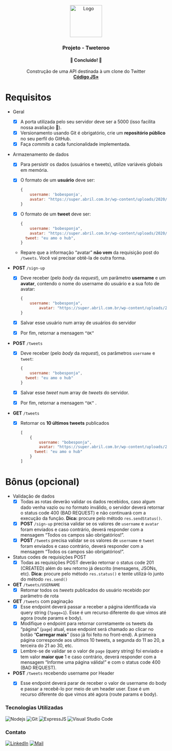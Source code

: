<div id="top"></div>
<!-- PROJECT LOGO -->
<br />
<div align="center">
  <a href="https://github.com/picinelli/projeto-tweteroo">
    <img src="https://notion-emojis.s3-us-west-2.amazonaws.com/prod/svg-twitter/1f424.svg" alt="Logo" width="100">
  </a>

<h3 align="center">Projeto - Tweteroo</h3>
  <h4 align="center"> 
	🚀 Concluído! 🚀
  </h4>
  <p align="center">
    Construção de uma API destinada à um clone do Twitter
    <br />
    <a href="https://github.com/picinelli/projeto-tweteroo"><strong>Código JS»</strong></a>
</div>

<!-- ABOUT THE PROJECT -->

# Requisitos

- Geral
    - [x]  A porta utilizada pelo seu servidor deve ser a 5000 (isso facilita nossa avaliação 🙂).
    - [x]  Versionamento usando Git é obrigatório, crie um **repositório público** no seu perfil do GitHub.
    - [x]  Faça *commits* a cada funcionalidade implementada.
- Armazenamento de dados
    - [x]  Para persistir os dados (usuários e tweets), utilize variáveis globais em memória.
    - [x]  O formato de um **usuário** deve ser:
        
        ```jsx
        {
        	username: 'bobesponja', 
        	avatar: "https://super.abril.com.br/wp-content/uploads/2020/09/04-09_gato_SITE.jpg?quality=70&strip=info" 
        }
        ```
        
    - [x]  O formato de um **tweet** deve ser:
        
        ```jsx
        {
        	username: "bobesponja",
        	avatar: "https://super.abril.com.br/wp-content/uploads/2020/09/04-09_gato_SITE.jpg?quality=70&strip=info",
          tweet: "eu amo o hub",
        }
        ```
        
    - Repare que a informação “avatar” **não vem** da requisição post do `/tweets`. Você vai precisar obtê-la de outra forma.

- **POST** `/sign-up`
    - [x]  Deve receber (pelo *body* da *request*), um parâmetro **username** e um **avatar**, contendo o nome do username do usuário e a sua foto de avatar:
        
        ```jsx
        {
            username: "bobesponja",
        		avatar: "https://super.abril.com.br/wp-content/uploads/2020/09/04-09_gato_SITE.jpg?quality=70&strip=info"
        }
        ```
        
    - [x]  Salvar esse usuário num array de usuários do servidor
    - [x]  Por fim, retornar a mensagem `“OK”`
- **POST** `/tweets`
    - [x]  Deve receber (pelo *body* da *request*), os parâmetros `username` e `tweet`:
        
        ```jsx
        {
        	username: "bobesponja",
          tweet: "eu amo o hub"
        }
        ```
        
    - [x]  Salvar esse *tweet* num array de *tweets* do servidor.
    - [x]  Por fim, retornar a mensagem `“OK”` .
- **GET** `/tweets`
    - [x]  Retornar os **10 últimos tweets** publicados
        
        ```jsx
        [
        	{
        		username: "bobesponja",
        		avatar: "https://super.abril.com.br/wp-content/uploads/2020/09/04-09_gato_SITE.jpg?quality=70&strip=info",
        	  tweet: "eu amo o hub"
        	}
        ]
        ```
        

# Bônus (opcional)

- Validação de dados
    - [x]  Todas as rotas deverão validar os dados recebidos, caso algum dado venha vazio ou no formato inválido, o servidor deverá retornar o status code 400 (BAD REQUEST) e não continuará com a execução da função. **Dica:** procure pelo método `res.sendStatus()`.
    - [x]  **POST** `/sign-up` precisa validar se os valores de `username` e `avatar` foram enviados e caso contrário, deverá responder com a mensagem “Todos os campos são obrigatórios!”.
    - [x]  **POST** `/tweets` precisa validar se os valores de `username` e `tweet` foram enviados e caso contrário, deverá responder com a mensagem “Todos os campos são obrigatórios!”.
- Status codes de requisições POST
    - [x]  Todas as requisições POST deverão retornar o status code 201 (CREATED) além do seu retorno já descrito (mensagens, JSONs, etc). **Dica:** procure pelo método `res.status()` e tente utilizá-lo junto do método `res.send()`
- **GET** `/tweets/USERNAME`
    - [x]  Retornar todos os *tweets* publicados do usuário recebido por parâmetro de rota
- **GET** `/tweets` com paginação
    - [x]  Esse endpoint deverá passar a receber a página identificada via query string (`?page=1`). Esse é um recurso diferente do que vimos até agora (route params e body).
    - [x]  Modifique o endpoint para retornar corretamente os tweets da “página” (`page`) atual, esse endpoint será chamado ao clicar no botão “**Carregar mais**” (isso já foi feito no front-end). A primeira página corresponde aos ultimos 10 tweets, a segunda do 11 ao 20, a terceira do 21 ao 30, etc.
    - [x]  Lembre-se de validar se o valor de `page` (query string) foi enviado e tem valor **maior que** 1 e caso contrário, deverá responder com a mensagem “Informe uma página válida!” e com o status code 400 (BAD REQUEST).
- **POST** `/tweets` recebendo username por Header
    - [x]  Esse endpoint deverá parar de receber o valor de username do body e passar a recebê-lo por meio de um header user. Esse é um recurso diferente do que vimos até agora (route params e body).


### Tecnologias Utilizadas
 
![Nodejs](https://img.shields.io/badge/Node.js-43853D?style=for-the-badge&logo=node.js&logoColor=white)
![Git](https://img.shields.io/badge/git-%23F05033.svg?style=for-the-badge&logo=git&logoColor=white)
![ExpressJS](https://img.shields.io/badge/Express.js-404D59?style=for-the-badge)
![Visual Studio Code](https://img.shields.io/badge/Visual%20Studio%20Code-0078d7.svg?style=for-the-badge&logo=visual-studio-code&logoColor=white)

<!-- CONTACT -->

### Contato

[![LinkedIn][linkedin-shield]][linkedin-url]
[![Mail][mail-shield]][mail-url]

<!-- MARKDOWN LINKS & IMAGES -->
<!-- https://www.markdownguide.org/basic-syntax/#reference-style-links -->

[linkedin-shield]: https://img.shields.io/badge/-LinkedIn-black.svg?style=for-the-badge&logo=linkedin&colorB=blue
[linkedin-url]: https://www.linkedin.com/in/pedro-ivo-brum-cinelli//
[mail-shield]: https://img.shields.io/badge/Gmail-D14836?style=for-the-badge&logo=gmail&logoColor=white
[mail-url]: mailto:cinelli.dev@gmail.com
